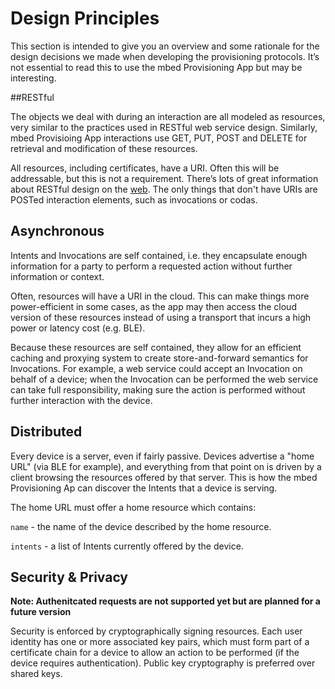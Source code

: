 # Design Principles

This section is intended to give you an overview and some rationale for the design decisions we made when developing the provisioning protocols. It’s not essential to read this to use the mbed Provisioning App but may be interesting.


##RESTful

The objects we deal with during an interaction are all modeled as resources, very similar to the practices used in RESTful web service design. Similarly, mbed Provisioing App interactions use GET, PUT, POST and DELETE for retrieval and modification of these resources. 

All resources, including certificates, have a URI. Often this will be addressable, but this is not a requirement. There’s lots of great information about RESTful design on the [web](http://en.wikipedia.org/wiki/Representational_state_transfer). The only things that don't have URIs are POSTed interaction elements, such as invocations or codas.

## Asynchronous

Intents and Invocations are self contained, i.e. they encapsulate enough information for a party to perform a requested action without further information or context. 

Often, resources will have a URI in the cloud. This can make things more power-efficient in some cases, as the app may then access the cloud version of these resources instead of using a transport that incurs a high power or latency cost (e.g. BLE).

Because these resources are self contained, they allow for an efficient caching and proxying system to create store-and-forward semantics for Invocations. For example, a web service could accept an Invocation on behalf of a device; when the Invocation can be performed the web service can take full responsibility, making sure the action is performed without further interaction with the device. 

## Distributed

Every device is a server, even if fairly passive. Devices advertise a "home URL" (via BLE for example), and everything from that point on is driven by a client browsing the resources offered by that server. This is how the mbed Provisioning Ap can discover the Intents that a device is serving.

The home URL must offer a home resource which contains:

`name` - the name of the device described by the home resource.

`intents` - a list of Intents currently offered by the device.

## Security & Privacy

**Note: Authenitcated requests are not supported yet but are planned for a future version**

Security is enforced by cryptographically signing resources. Each user identity has one or more associated key pairs, which must form part of a certificate chain for a device to allow an action to be performed (if the device requires authentication). Public key cryptography is preferred over shared keys.
